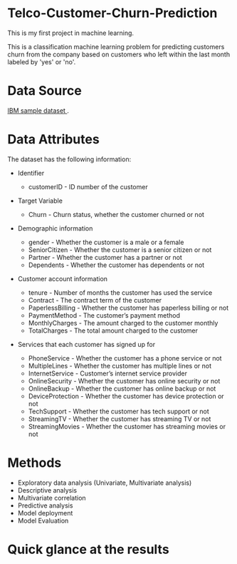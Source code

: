 # Telco-Customer-Churn-Prediction


This is my first project in machine learning.

This is a classification machine learning problem for predicting customers churn from the company based on customers who left within the last month labeled by 'yes' or 'no'.

# Data Source
 <a href="https://www.kaggle.com/datasets/blastchar/telco-customer-churn"> IBM sample dataset </a>.
 
 # Data Attributes

The dataset has the following information:

 - Identifier
    - customerID - ID number of the customer

- Target Variable
    - Churn - Churn status, whether the customer churned or not

- Demographic information
    - gender - Whether the customer is a male or a female
    - SeniorCitizen - Whether the customer is a senior citizen or not
    - Partner - Whether the customer has a partner or not
    - Dependents - Whether the customer has dependents or not

- Customer account information
    - tenure - Number of months the customer has used the service
    - Contract - The contract term of the customer
    - PaperlessBilling - Whether the customer has paperless billing or not
    - PaymentMethod - The customer’s payment method
    - MonthlyCharges - The amount charged to the customer monthly
    - TotalCharges - The total amount charged to the customer

- Services that each customer has signed up for
    - PhoneService - Whether the customer has a phone service or not
    - MultipleLines - Whether the customer has multiple lines or not
    - InternetService - Customer’s internet service provider
    - OnlineSecurity - Whether the customer has online security or not
    - OnlineBackup - Whether the customer has online backup or not
    - DeviceProtection - Whether the customer has device protection or not
    - TechSupport - Whether the customer has tech support or not
    - StreamingTV - Whether the customer has streaming TV or not
    - StreamingMovies - Whether the customer has streaming movies or not

# Methods
- Exploratory data analysis (Univariate, Multivariate analysis)
- Descriptive analysis
- Multivariate correlation
- Predictive analysis
- Model deployment
- Model Evaluation

# Quick glance at the results

